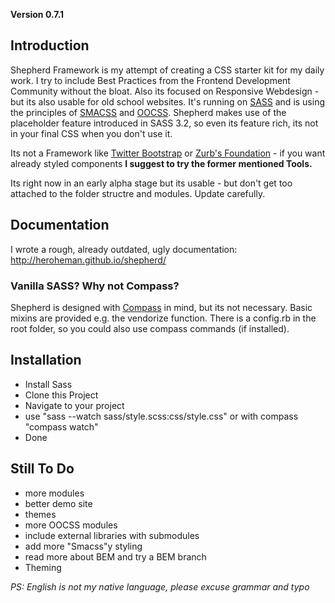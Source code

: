 **Version 0.7.1**

## Introduction
Shepherd Framework is my attempt of creating a CSS starter kit for my daily work. I try to include Best Practices from the Frontend Development Community without the bloat. Also its focused on Responsive Webdesign - but its also usable for old school websites.
It's running on [SASS](http://www.sass-lang.com) and is using the principles of [SMACSS](http://www.smacss.com) and [OOCSS](http://www.oocss.org). Shepherd makes use of the placeholder feature introduced in SASS 3.2, so even its feature rich, its not in your final CSS when you don't use it.

Its not a Framework like [Twitter Bootstrap](http://twitter.github.com/bootstrap/) or [Zurb's Foundation](http://foundation.zurb.com) - if you want already styled components **I suggest to try the former mentioned Tools.**

Its right now in an early alpha stage but its usable - but don't get too attached to the folder structre and modules. Update carefully.

## Documentation
I wrote a rough, already outdated, ugly documentation: http://heroheman.github.io/shepherd/

### Vanilla SASS? Why not Compass?
Shepherd is designed with [Compass](http://compass-style.org) in mind, but its not necessary. Basic mixins are provided e.g. the vendorize function. There is a config.rb in the root folder, so you could also use compass commands (if installed).

## Installation
- Install Sass
- Clone this Project
- Navigate to your project
- use "sass --watch sass/style.scss:css/style.css" or with compass "compass watch"
- Done

## Still To Do
- more modules
- better demo site
- themes
- more OOCSS modules
- include external libraries with submodules
- add more "Smacss"y styling
- read more about BEM and try a BEM branch
- Theming

*PS: English is not my native language, please excuse grammar and typo*
